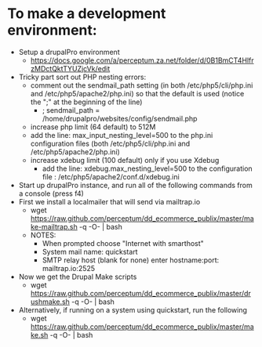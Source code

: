 To make a development environment:
==================================
- Setup a drupalPro environment 
  - https://docs.google.com/a/perceptum.za.net/folder/d/0B1BmCT4HlfrzMDctQktTYUZjcVk/edit
- Tricky part sort out PHP nesting errors:
  - comment out the sendmail_path setting (in both /etc/php5/cli/php.ini and /etc/php5/apache2/php.ini) so that the default is used (notice the ";" at the beginning of the line)
    - ; sendmail_path = /home/drupalpro/websites/config/sendmail.php
  - increase php limit (64 default) to 512M
  - add the line: max_input_nesting_level=500 to the php.ini configuration files (both /etc/php5/cli/php.ini and /etc/php5/apache2/php.ini)
  - increase xdebug limit (100 default) only if you use Xdebug
    - add the line: xdebug.max_nesting_level=500 to the configuration file : /etc/php5/apache2/conf.d/xdebug.ini
- Start up drupalPro instance, and run all of the following commands from a console (press f4)
- First we install a localmailer that will send via mailtrap.io
  - wget https://raw.github.com/perceptum/dd_ecommerce_publix/master/make-mailtrap.sh -q -O- | bash
  - NOTES:
    - When prompted choose "Internet with smarthost"
    - System mail name: quickstart
    - SMTP relay host (blank for none) enter hostname:port: mailtrap.io:2525
- Now we get the Drupal Make scripts
  - wget https://raw.github.com/perceptum/dd_ecommerce_publix/master/drushmake.sh -q -O- | bash <platform name>
- Alternatively, if running on a system using quickstart, run the following 
  - wget https://raw.github.com/perceptum/dd_ecommerce_publix/master/make.sh -q -O- | bash


